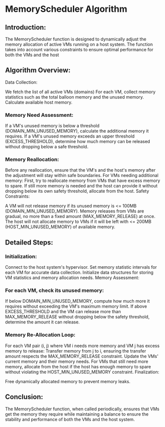 # MemoryScheduler Algorithm

## Introduction:
The MemoryScheduler function is designed to dynamically adjust the memory allocation of active VMs running on a host system. The function takes into account various constraints to ensure optimal performance for both the VMs and the host

## Algorithm Overview:
Data Collection:

We fetch the list of all active VMs (domains)
For each VM, collect memory statistics such as the total balloon memory and the unused memory.
Calculate available host memory.

### Memory Need Assessment:
If a VM's unused memory is below a threshold (DOMAIN_MIN_UNUSED_MEMORY), calculate the additional memory it requires.
If a VM's unused memory exceeds an upper threshold (EXCESS_THRESHOLD), determine how much memory can be released without dropping below a safe threshold.

### Memory Reallocation:
Before any reallocation, ensure that the VM's and the host's memory after the adjustment will stay within safe boundaries.
For VMs needing additional memory:
First, try to reallocate memory from VMs that have excess memory to spare.
If still more memory is needed and the host can provide it without dropping below its own safety threshold, allocate from the host.
Safety Constraints:

A VM will not release memory if its unused memory is <= 100MB (DOMAIN_MIN_UNUSED_MEMORY).
Memory releases from VMs are gradual, no more than a fixed amount (MAX_MEMORY_RELEASE) at once.
The host will not allocate memory to VMs if it will be left with <= 200MB (HOST_MIN_UNUSED_MEMORY) of available memory.

## Detailed Steps:
### Initialization:
Connect to the host system's hypervisor.
Set memory statistic intervals for each VM for accurate data collection.
Initialize data structures for storing VM statistics and memory allocation needs.
Memory Assessment:

### For each VM, check its unused memory:
If below DOMAIN_MIN_UNUSED_MEMORY, compute how much more it requires without exceeding the VM's maximum memory limit.
If above EXCESS_THRESHOLD and the VM can release more than MAX_MEMORY_RELEASE without dropping below the safety threshold, determine the amount it can release.

### Memory Re-Allocation Loop:
For each VM pair (i, j) where VM i needs more memory and VM j has excess memory to release:
Transfer memory from j to i, ensuring the transfer amount respects the MAX_MEMORY_RELEASE constraint.
Update the VMs' current memory and their memory needs.
For VMs that still need more memory, allocate from the host if the host has enough memory to spare without violating the HOST_MIN_UNUSED_MEMORY constraint.
Finalization:

Free dynamically allocated memory to prevent memory leaks.

## Conclusion:
The MemoryScheduler function, when called periodically, ensures that VMs get the memory they require while maintaining a balance to ensure the stability and performance of both the VMs and the host system.
